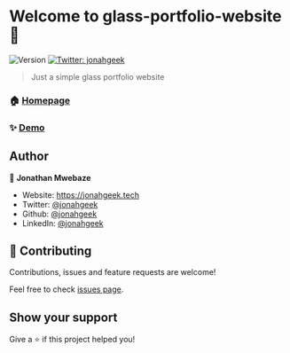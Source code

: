 # Welcome to glass-portfolio-website 👋
![Version](https://img.shields.io/badge/version-1.0.0-blue.svg?cacheSeconds=2592000)
[![Twitter: jonahgeek](https://img.shields.io/twitter/follow/jonahgeek.svg?style=social)](https://twitter.com/jonahgeek)

> Just a simple glass portfolio website

### 🏠 [Homepage](https://jonahgeek.netlify.app/)

### ✨ [Demo](https://jonahgeek.netlify.app/)

## Author

👤 **Jonathan Mwebaze**

* Website: https://jonahgeek.tech
* Twitter: [@jonahgeek](https://twitter.com/jonahgeek)
* Github: [@jonahgeek](https://github.com/jonahgeek)
* LinkedIn: [@jonahgeek](https://linkedin.com/in/jonahgeek)

## 🤝 Contributing

Contributions, issues and feature requests are welcome!

Feel free to check [issues page](https://github.com/jonahgeek/glass-portfolio-website/issues). 

## Show your support

Give a ⭐️ if this project helped you!

